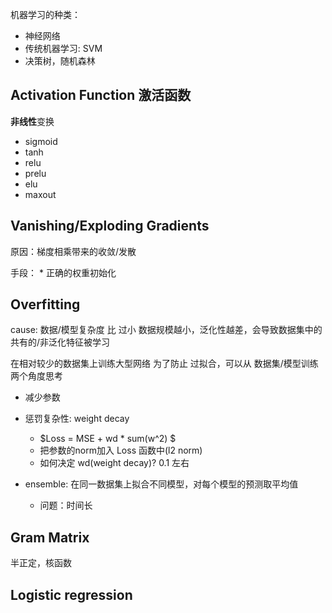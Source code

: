 机器学习的种类： 
* 神经网络
* 传统机器学习: SVM
* 决策树，随机森林


## Activation Function 激活函数
**非线性**变换
* sigmoid
* tanh
* relu
* prelu
* elu
* maxout


## Vanishing/Exploding  Gradients
原因：梯度相乘带来的收敛/发散

手段：
	* 正确的权重初始化




## Overfitting

cause: 数据/模型复杂度 比 过小
数据规模越小，泛化性越差，会导致数据集中的共有的/非泛化特征被学习

在相对较少的数据集上训练大型网络
为了防止 过拟合，可以从 数据集/模型训练两个角度思考


* 减少参数
* 惩罚复杂性: weight decay
	* $Loss = MSE + wd * sum(w^2) $
	* 把参数的norm加入 Loss 函数中(l2 norm)
	* 如何决定 wd(weight decay)?  0.1 左右

* ensemble: 在同一数据集上拟合不同模型，对每个模型的预测取平均值
	* 问题：时间长



 

## Gram Matrix
半正定，核函数



## Logistic regression







